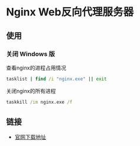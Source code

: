 ﻿# Nginx Web反向代理服务器

## 使用

### 关闭 Windows 版

查看nginx的进程占用情况
```cmd
tasklist | find /i "nginx.exe" || exit
```

关闭nginx的所有进程
```cmd
taskkill /im nginx.exe /f
```

## 链接

* [官网下载地址](https://nginx.org/en/download.html)
